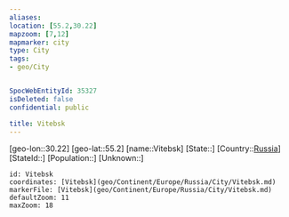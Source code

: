 ```yaml
---
aliases: 
location: [55.2,30.22]
mapzoom: [7,12] 
mapmarker: city 
type: City
tags:
- geo/City


SpocWebEntityId: 35327
isDeleted: false
confidential: public

title: Vitebsk
---
```

[geo-lon::30.22]
[geo-lat::55.2]
[name::Vitebsk]
[State::]
[Country::[Russia](geo/Continent/Europe/Russia.md)]
[StateId::]
[Population::]
[Unknown::]


```leaflet
id: Vitebsk
coordinates: [Vitebsk](geo/Continent/Europe/Russia/City/Vitebsk.md)
markerFile: [Vitebsk](geo/Continent/Europe/Russia/City/Vitebsk.md)
defaultZoom: 11 
maxZoom: 18
```


